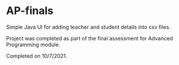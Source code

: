 # AP-finals
Simple Java UI for adding teacher and student details into csv files. 

Project was completed as part of the final assessment for Advanced Programming module.

Completed on 10/7/2021.
